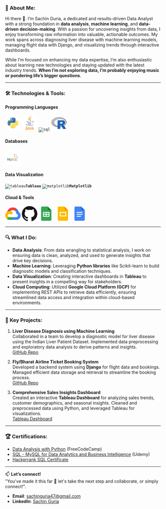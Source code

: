 ### 💼 **About Me:**
Hi there 👋. I’m Sachin Guria, a dedicated and results-driven Data Analyst with a strong foundation in **data analysis**, **machine learning**, and **data-driven decision-making**. With a passion for uncovering insights from data, I enjoy transforming raw information into valuable, actionable outcomes. My work spans across diagnosing liver disease with machine learning models, managing flight data with Django, and visualizing trends through interactive dashboards.

While I’m focused on enhancing my data expertise, I’m also enthusiastic about learning new technologies and staying updated with the latest industry trends. **When I’m not exploring data, I’m probably enjoying music or pondering life’s bigger questions**.

---

### 🛠 **Technologies & Tools:**

#### **Programming Languages**
<code><img height="50" alt="python" src="https://raw.githubusercontent.com/github/explore/master/topics/python/python.png"></code>
<code><img height="50" alt="java" src="https://raw.githubusercontent.com/github/explore/master/topics/java/java.png"></code>
<code><img height="50" alt="sql" src="https://upload.wikimedia.org/wikipedia/commons/8/87/Sql_data_base_with_logo.png"></code>
<code><img height="50" alt="r" src="https://raw.githubusercontent.com/github/explore/master/topics/r/r.png"></code>

#### **Databases**
<code><img height="50" alt="mysql" src="https://raw.githubusercontent.com/github/explore/master/topics/mysql/mysql.png"></code>

#### **Data Visualization**
<code><img height="50" alt="tableau" src="https://img.icons8.com/color/48/000000/tableau-software.png">**Tableau**</code>
<code><img height="50" alt="matplotlib" src="https://upload.wikimedia.org/wikipedia/commons/8/84/Matplotlib_icon.svg">**Matplotlib**</code>

#### **Cloud & Tools**
<code><img height="50" alt="google-cloud" src="https://raw.githubusercontent.com/github/explore/master/topics/google-cloud/google-cloud.png"></code>
<code><img height="50" alt="github" src="https://raw.githubusercontent.com/github/explore/master/topics/github/github.png"></code>
<code><img height="50" alt="google-sheets" src="https://raw.githubusercontent.com/github/explore/master/topics/google-sheets/google-sheets.png"></code>
<code><img height="50" alt="google-slides" src="https://raw.githubusercontent.com/github/explore/master/topics/google-slides/google-slides.png"></code>
<code><img height="50" alt="google-docs" src="https://raw.githubusercontent.com/github/explore/master/topics/google-docs/google-docs.png"></code>

---

### 🔍 **What I Do:**
- **Data Analysis**: From data wrangling to statistical analysis, I work on ensuring data is clean, analyzed, and used to generate insights that drive key decisions.
- **Machine Learning**: Leveraging **Python libraries** like Scikit-learn to build diagnostic models and classification techniques.
- **Data Visualization**: Creating interactive dashboards in **Tableau** to present insights in a compelling way for stakeholders.
- **Cloud Computing**: Utilized **Google Cloud Platform (GCP)** for implementing REST APIs to retrieve data efficiently, ensuring streamlined data access and integration within cloud-based environments.

---

### 🌟 **Key Projects:**
1. **Liver Disease Diagnosis using Machine Learning**  
   Collaborated in a team to develop a diagnostic model for liver disease using the Indian Liver Patient Dataset. Implemented data preprocessing and exploratory data analysis to derive patterns and insights.  
   [GitHub Repo](https://github.com/SachinGuria47/IndianLiverDisease-Diagnosis-MLproject)

2. **Fly/Bharat Airline Ticket Booking System**  
   Developed a backend system using **Django** for flight data and bookings. Managed efficient data storage and retrieval to streamline the booking process.  
   [GitHub Repo](https://github.com/Fly-BharatPROJECT/airline)

3. **Comprehensive Sales Insights Dashboard**  
   Created an interactive **Tableau Dashboard** for analyzing sales trends, customer demographics, and seasonal insights. Cleaned and preprocessed data using Python, and leveraged Tableau for visualizations.  
   [Tableau Dashboard](https://public.tableau.com/views/SalesInsights_17275377764190/Dashboard1)

---

### 🏆 **Certifications:**
- [Data Analysis with Python](https://freecodecamp.org/certification/Sachin47/data-analysis-with-python-v7) (FreeCodeCamp)
- [SQL - MySQL for Data Analytics and Business Intelligence](https://www.udemy.com/certificate/UC-45959573-600f-48fb-a54d-6d45f00846bd/) (Udemy)
- [Hackerrank SQL Certificate](https://www.hackerrank.com/certificates/11d1373072f6)

---

📫 **Let’s connect!**  
"You've made it this far 🥳 let's take the next step and collaborate, or simply connect!".

- **Email**: [sachinguria47@gmail.com](mailto:sachinguria47@gmail.com)
- **LinkedIn**: [Sachin Guria](https://www.linkedin.com/in/sachin-guria-data-analyst/)
